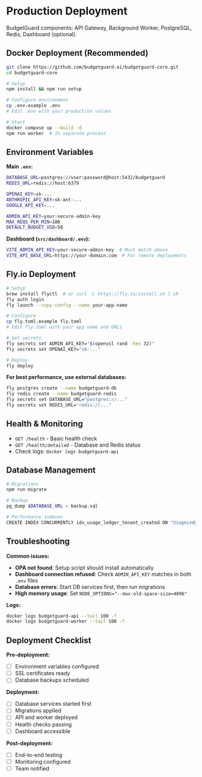 # Production Deployment

BudgetGuard components: API Gateway, Background Worker, PostgreSQL, Redis, Dashboard (optional).

## Docker Deployment (Recommended)

```bash
git clone https://github.com/budgetguard-ai/budgetguard-core.git
cd budgetguard-core

# Setup
npm install && npm run setup

# Configure environment
cp .env.example .env
# Edit .env with your production values

# Start
docker compose up --build -d
npm run worker  # In separate process
```

## Environment Variables

**Main `.env`:**
```bash
DATABASE_URL=postgres://user:password@host:5432/budgetguard
REDIS_URL=redis://host:6379

OPENAI_KEY=sk-...
ANTHROPIC_API_KEY=sk-ant-...
GOOGLE_API_KEY=...

ADMIN_API_KEY=your-secure-admin-key
MAX_REQS_PER_MIN=100
DEFAULT_BUDGET_USD=50
```

**Dashboard (`src/dashboard/.env`):**
```bash
VITE_ADMIN_API_KEY=your-secure-admin-key  # Must match above
VITE_API_BASE_URL=https://your-domain.com  # For remote deployments
```

## Fly.io Deployment

```bash
# Setup
brew install flyctl  # or curl -L https://fly.io/install.sh | sh
fly auth login
fly launch --copy-config --name your-app-name

# Configure
cp fly.toml.example fly.toml
# Edit fly.toml with your app name and URLs

# Set secrets
fly secrets set ADMIN_API_KEY="$(openssl rand -hex 32)"
fly secrets set OPENAI_KEY="sk-..."

# Deploy
fly deploy
```

**For best performance, use external databases:**
```bash
fly postgres create --name budgetguard-db
fly redis create --name budgetguard-redis
fly secrets set DATABASE_URL="postgres://..."
fly secrets set REDIS_URL="redis://..."
```

## Health & Monitoring

- `GET /health` - Basic health check
- `GET /health/detailed` - Database and Redis status
- Check logs: `docker logs budgetguard-api`

## Database Management

```bash
# Migrations
npm run migrate

# Backup
pg_dump $DATABASE_URL > backup.sql

# Performance indexes
CREATE INDEX CONCURRENTLY idx_usage_ledger_tenant_created ON "UsageLedger"(tenant_id, created_at);
```

## Troubleshooting

**Common issues:**
- **OPA not found**: Setup script should install automatically
- **Dashboard connection refused**: Check `ADMIN_API_KEY` matches in both `.env` files
- **Database errors**: Start DB services first, then run migrations
- **High memory usage**: Set `NODE_OPTIONS="--max-old-space-size=4096"`

**Logs:**
```bash
docker logs budgetguard-api --tail 100 -f
docker logs budgetguard-worker --tail 100 -f
```

## Deployment Checklist

**Pre-deployment:**
- [ ] Environment variables configured
- [ ] SSL certificates ready
- [ ] Database backups scheduled

**Deployment:**
- [ ] Database services started first
- [ ] Migrations applied
- [ ] API and worker deployed
- [ ] Health checks passing
- [ ] Dashboard accessible

**Post-deployment:**
- [ ] End-to-end testing
- [ ] Monitoring configured
- [ ] Team notified